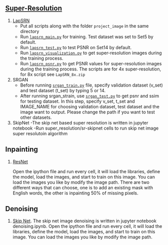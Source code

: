 ## [Super-Resolution](https://github.com/wuwuwujy/TryCode/tree/master/super_resolution)
1. [LapSRN](https://github.com/wuwuwujy/TryCode/tree/master/super_resolution/lapsrn)
   - Put all scripts along with the folder `project_image` in the same directory
   - Run [`lapsrn_main.py`](https://github.com/wuwuwujy/TryCode/blob/master/super_resolution/lapsrn/lapsrn_main.py) for training. Test dataset was set to Set5 by default.
   - Run [`lapsrn_test.py`](https://github.com/wuwuwujy/TryCode/blob/master/super_resolution/lapsrn/lapsrn_test.py) to test PSNR on Set14 by default.
   - Run [`lapsrn_visualization.py`](https://github.com/wuwuwujy/TryCode/blob/master/super_resolution/lapsrn/lapsrn_visualization.py) to get super-resolution images during the training process.
   - Run [`lapsrn_psnr.py`](https://github.com/wuwuwujy/TryCode/blob/master/super_resolution/lapsrn/lapsrn_psnr.py) to get PSNR values for super-resolution images during the training process.
   The scripts are for 4x super-resolution, for 8x script see `LapSRN_8x.zip`
2. SRGAN
   - Before running [`srgan_train.py`](https://github.com/wuwuwujy/TryCode/blob/master/super_resolution/srgan/srgan_train.py) file, specify validation dataset (v_set) and test dataset (t_set) by typing 5 or 14.
   - After running srgan_strain, use [`srgan_test.py`](https://github.com/wuwuwujy/TryCode/blob/master/super_resolution/srgan/srgan_test.py) to get psnr and ssim for testing dataset. In this step, specify v_set, t_set and IMAGE_NAME for choosing validation dataset, test dataset and the image want to output. Please change the path if you want to test other datasets.
3. SkipNet
   -The skip net based super resolution is written in jupyter notebook
   -Run super_resolution/sr-skipnet cells to run skip net image super resolutoin algorithm

## Inpainting
1. [ResNet](https://github.com/wuwuwujy/TryCode/blob/master/inpainting_with_resnet.ipynb)
   
   Open the ipython file and run every cell, it will load the libraries, define the model, load the images, and start to train on this image. You can load the images you like by modify the image path. There are two different ways that can choose, one is to add an existing mask with English words, the other is inpainting 50% of missing pixels.
   
 ## Denoising
 1. [Skip Net](https://github.com/wuwuwujy/TryCode/blob/master/denoising.ipynb). The skip net image denoising is written in jupyter notebook denoising.ipynb. Open the ipython file and run every cell, it will load the libraries, define the model, load the images, and start to train on this image. You can load the images you like by modify the image path.
 
   

   
